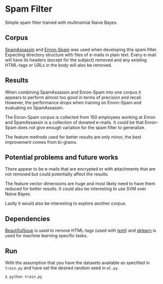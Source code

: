 # Spam Filter

Simple spam filter trained with multinomial Naive Bayes.

## Corpus

[SpamAssassin](http://www.csmining.org/index.php/spam-assassin-datasets.html)
and [Enron-Spam](http://www.aueb.gr/users/ion/data/enron-spam/) was used when
developing this spam filter. Expecting directory structure with files of
e-mails in plain text. Every e-mail will have its headers (except for the
subject) removed and any existing HTML-tags or URLs in the body will also be
removed.

## Results

When combining SpamAssassin and Enron-Spam into one corpus it appears to
perform almost too good in terms of precision and recall. However, the
performance drops when training on Enron-Spam and evaluating on SpamAssassin.

The Enron-Spam corpus is collected from 150 employees working at Enron and
SpamAssassin is a collection of donated e-mails. It could be that Enron-Spam
does not give enough variation for the spam filter to generalize.

The feature methods used for better results are only minor, the best
improvement comes from bi-grams.

## Potential problems and future works

There appear to be e-mails that are encrypted or with attachments that are
not removed but could potentially affect the results.

The feature vector dimensions are huge and most likely need to have them reduced
for better results. It could also be interesting to use SVM over Naive Bayes.

Lastly it would also be interesting to explore another corpus.

## Dependencies

[BeautifulSoup](http://www.crummy.com/software/BeautifulSoup/) is used to
remove HTML-tags (used with [lxml](http://lxml.de)) and
[sklearn](http://scikit-learn.org/stable/index.html) is used for machine
learning specific tasks.

## Run

With the assumption that you have the datasets available as specified in
`train.py` and have set the desired random seed in `ml.py`.

    $ python train.py
